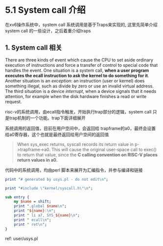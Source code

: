 # 5.1 System call 介绍

在xv6操作系统中，system call 系统调用是基于Traps来实现的, 这里先简单介绍 system call 的一些设计，之后着重介绍traps

## 1. System call 相关

There are three kinds of event which cause the CPU to set aside ordinary execution of instructions  and force a transfer of control to special code that handles the event. One situation is a system  call, **when a user program executes the ecall instruction to ask the kernel to do something for it**. Another situation is an *exception*: an instruction (user or kernel) does something illegal, such as  divide by zero or use an invalid virtual address. The third situation is a device *interrupt*, when a  device signals that it needs attention, for example when the disk hardware finishes a read or write  request.

risc-v的系统调用，由ecall指令触发，开始执行trap部分的逻辑，system call 只是trap机制的一个功能。trap下面详细展开

系统调用的返回值，目前在用户空间中，会返回给 trapframe的a0，最终会设置给a0寄存器，这个也就是最终返回给用户空间的返回值

> When sys_exec returns, syscall records its return value in p->trapframe->a0. This will  cause the original user-space call to exec() to return that value, since the **C calling convention on RISC-V places return values in a0.**

代码中的系统调用，均由perl 脚本来展开为汇编指令，并参与编译和链接

```perl
print "# generated by usys.pl - do not edit\n";

print "#include \"kernel/syscall.h\"\n";

sub entry {
    my $name = shift;
    print ".global $name\n";
    print "${name}:\n";
    print " li a7, SYS_${name}\n";
    print " ecall\n";
    print " ret\n";
}
```

ref: user/usys.pl

